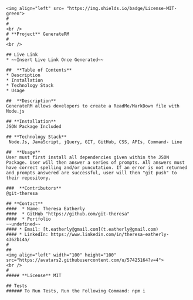 
    <img align="left" src= "https://img.shields.io/badge/License-MIT-green">
    #
    #
    <br />
    # **Project** GenerateRM
    #
    <br />

    ## Live Link 
    * ~~Insert Live Link Once Generated~~

    ##  **Table of Contents**
    * Description
    * Installation
    * Technology Stack
    * Usage

    ##  **Description**
    GenerateRM allows developers to create a ReadMe/MarkDown file with Node.js

    ## **Installation**
    JSON Package Included

    ## **Technology Stack**
     Node.Js, JavaScript, jQuery, GIT, GitHub, CSS, APIs, Command- Line

    ##  **Usage**
    User must first install all dependencies given within the JSON Package. User will then answer a series of prompts. All answers must have correct spelling and/or puncutation. If an error is not returned and prompts answered are successful, user will then "git push" to their repository.

    ###  **Contributors**
    @git-theresa

    ## **Contact**
    ####  * Name: Theresa Eatherly
    ####  * GitHub "https://github.com/git-theresa" 
    ####  * Portfolio 
    ~~undefined~~
    #### * Email: [t.eatherly@gmail.com](t.eatherly@gmail.com)
    #### * LinkedIn: https://www.linkedin.com/in/theresa-eatherly-4362b14a/
    #
    ## 
    <img align="left" width="100" height="100" src="https://avatars2.githubusercontent.com/u/57425164?v=4">
    <br />
    #
    ##### **License** MIT

    ## Tests
    ###### To Run Tests, Run the Following Command: npm i

    